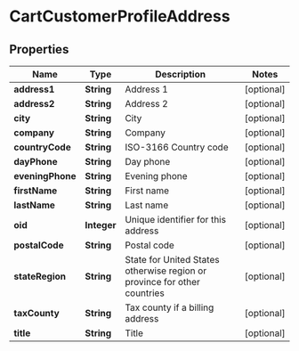 
# CartCustomerProfileAddress

## Properties
Name | Type | Description | Notes
------------ | ------------- | ------------- | -------------
**address1** | **String** | Address 1 |  [optional]
**address2** | **String** | Address 2 |  [optional]
**city** | **String** | City |  [optional]
**company** | **String** | Company |  [optional]
**countryCode** | **String** | ISO-3166 Country code |  [optional]
**dayPhone** | **String** | Day phone |  [optional]
**eveningPhone** | **String** | Evening phone |  [optional]
**firstName** | **String** | First name |  [optional]
**lastName** | **String** | Last name |  [optional]
**oid** | **Integer** | Unique identifier for this address |  [optional]
**postalCode** | **String** | Postal code |  [optional]
**stateRegion** | **String** | State for United States otherwise region or province for other countries |  [optional]
**taxCounty** | **String** | Tax county if a billing address |  [optional]
**title** | **String** | Title |  [optional]



